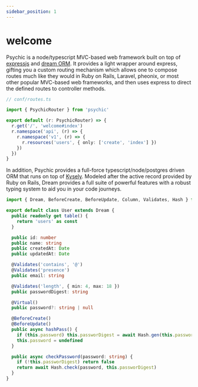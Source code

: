 ```yaml
---
sidebar_position: 1
---
```


# welcome

Psychic is a node/typescript MVC-based web framework built on top of&nbsp;
[expressjs](https://expressjs.com) and
[dream ORM](https://github.com/@rvohealth/dream). It provides a light wrapper around
express, gifting you a custom routing mechanism which allows one to compose routes much like
they would in Ruby on Rails, Laravel, pheonix, or most other popular MVC-based web frameworks,
and then uses express to direct the defined routes to controller methods.

```ts
// conf/routes.ts

import { PsychicRouter } from 'psychic'

export default (r: PsychicRouter) => {
  r.get('/', 'welcome#index')
  r.namespace('api', (r) => {
    r.namespace('v1', (r) => {
      r.resources('users', { only: ['create', 'index'] })
    })
  })
}
```

In addition, Psychic provides a full-force typescript/node/postgres driven ORM that runs on top of
[Kysely](https://kysely.dev). Modeled after the active record provided by Ruby on Rails, Dream
provides a full suite of powerful features with a robust typing system to aid you in your code
journeys.

```ts
import { Dream, BeforeCreate, BeforeUpdate, Column, Validates, Hash } from 'psychic'

export default class User extends Dream {
  public readonly get table() {
    return 'users' as const
  }

  public id: number
  public name: string
  public createdAt: Date
  public updatedAt: Date

  @Validates('contains', '@')
  @Validates('presence')
  public email: string

  @Validates('length', { min: 4, max: 18 })
  public passwordDigest: string

  @Virtual()
  public password?: string | null

  @BeforeCreate()
  @BeforeUpdate()
  public async hashPass() {
    if (this.password) this.passworDigest = await Hash.gen(this.password)
    this.password = undefined
  }

  public async checkPassword(password: string) {
    if (!this.passworDigest) return false
    return await Hash.check(password, this.passworDigest)
  }
}
```

